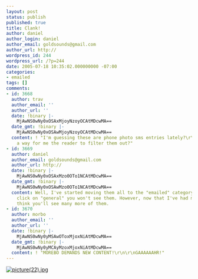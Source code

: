 ```yaml
---
layout: post
status: publish
published: true
title: Clank!
author: daniel
author_login: daniel
author_email: goldsounds@gmail.com
author_url: http://
wordpress_id: 244
wordpress_url: /?p=244
date: 2005-07-18 10:35:02.000000000 -07:00
categories:
- emailed
tags: []
comments:
- id: 3668
  author: trav
  author_email: ''
  author_url: ''
  date: !binary |-
    MjAwNS0wNy0xOSAxMjoyNzoyOCAtMDcwMA==
  date_gmt: !binary |-
    MjAwNS0wNy0xOSAwMjoyNzoyOCAtMDcwMA==
  content: ! "I'm guessing these are phone photo sms entries lately?\r\n\r\nIs there
    a way for me the reader to filter them out?"
- id: 3669
  author: daniel
  author_email: goldsounds@gmail.com
  author_url: http://
  date: !binary |-
    MjAwNS0wNy0xOSAxMzo0OTo1NCAtMDcwMA==
  date_gmt: !binary |-
    MjAwNS0wNy0xOSAwMzo0OTo1NCAtMDcwMA==
  content: Well, I've started moving them all to the "emailed" category, so if you
    click on "general" you won't see them. However, now that I've had my fun I don't
    think you'll see many more of them.
- id: 3670
  author: morbo
  author_email: ''
  author_url: ''
  date: !binary |-
    MjAwNS0wNy0yMSAwOToxMjoxNiAtMDcwMA==
  date_gmt: !binary |-
    MjAwNS0wNy0yMCAyMzoxMjoxNiAtMDcwMA==
  content: ! "MOREBO DEMANDS NEW CONTENT!\r\n\r\nGAAAAAAHR!"
---
```

<a href="/wp-photos/picture(22)1651968319.JPEG"><img src="/wp-photos/picture(22)1651968319_thumb.JPEG" alt="picture(22).jpg"/></a>
